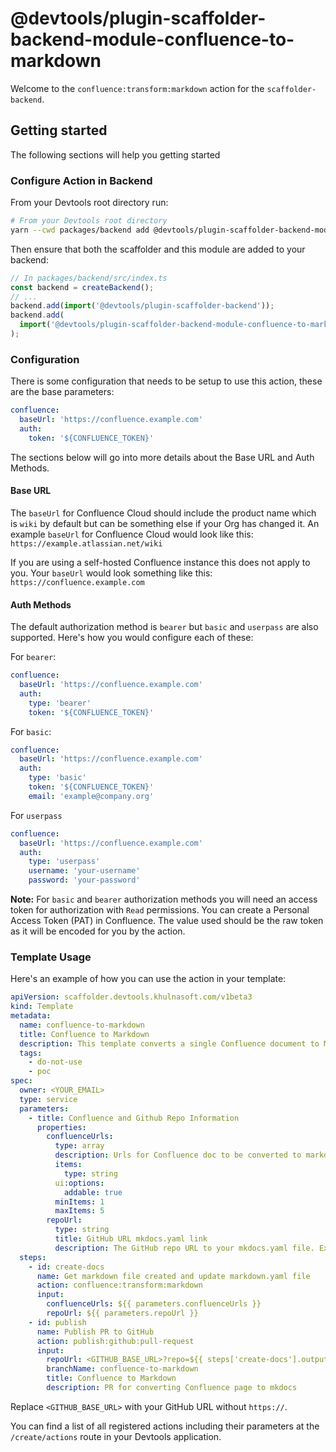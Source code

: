 # @devtools/plugin-scaffolder-backend-module-confluence-to-markdown

Welcome to the `confluence:transform:markdown` action for the `scaffolder-backend`.

## Getting started

The following sections will help you getting started

### Configure Action in Backend

From your Devtools root directory run:

```bash
# From your Devtools root directory
yarn --cwd packages/backend add @devtools/plugin-scaffolder-backend-module-confluence-to-markdown
```

Then ensure that both the scaffolder and this module are added to your backend:

```typescript
// In packages/backend/src/index.ts
const backend = createBackend();
// ...
backend.add(import('@devtools/plugin-scaffolder-backend'));
backend.add(
  import('@devtools/plugin-scaffolder-backend-module-confluence-to-markdown'),
);
```

### Configuration

There is some configuration that needs to be setup to use this action, these are the base parameters:

```yaml
confluence:
  baseUrl: 'https://confluence.example.com'
  auth:
    token: '${CONFLUENCE_TOKEN}'
```

The sections below will go into more details about the Base URL and Auth Methods.

#### Base URL

The `baseUrl` for Confluence Cloud should include the product name which is `wiki` by default but can be something else if your Org has changed it. An example `baseUrl` for Confluence Cloud would look like this: `https://example.atlassian.net/wiki`

If you are using a self-hosted Confluence instance this does not apply to you. Your `baseUrl` would look something like this: `https://confluence.example.com`

#### Auth Methods

The default authorization method is `bearer` but `basic` and `userpass` are also supported. Here's how you would configure each of these:

For `bearer`:

```yaml
confluence:
  baseUrl: 'https://confluence.example.com'
  auth:
    type: 'bearer'
    token: '${CONFLUENCE_TOKEN}'
```

For `basic`:

```yaml
confluence:
  baseUrl: 'https://confluence.example.com'
  auth:
    type: 'basic'
    token: '${CONFLUENCE_TOKEN}'
    email: 'example@company.org'
```

For `userpass`

```yaml
confluence:
  baseUrl: 'https://confluence.example.com'
  auth:
    type: 'userpass'
    username: 'your-username'
    password: 'your-password'
```

**Note:** For `basic` and `bearer` authorization methods you will need an access token for authorization with `Read` permissions. You can create a Personal Access Token (PAT) in Confluence. The value used should be the raw token as it will be encoded for you by the action.

### Template Usage

Here's an example of how you can use the action in your template:

```yaml
apiVersion: scaffolder.devtools.khulnasoft.com/v1beta3
kind: Template
metadata:
  name: confluence-to-markdown
  title: Confluence to Markdown
  description: This template converts a single Confluence document to Markdown for Techdocs and adds it to a given GitHub repo.
  tags:
    - do-not-use
    - poc
spec:
  owner: <YOUR_EMAIL>
  type: service
  parameters:
    - title: Confluence and Github Repo Information
      properties:
        confluenceUrls:
          type: array
          description: Urls for Confluence doc to be converted to markdown. In format <CONFLUENCE_BASE_URL>/display/<SPACEKEY>/<PAGE+TITLE> or <CONFLUENCE_BASE_URL>/spaces/<SPACEKEY>/pages/<PAGEID>/<PAGE+TITLE> for Confluence cloud
          items:
            type: string
          ui:options:
            addable: true
          minItems: 1
          maxItems: 5
        repoUrl:
          type: string
          title: GitHub URL mkdocs.yaml link
          description: The GitHub repo URL to your mkdocs.yaml file. Example <https://github.com/blob/master/mkdocs.yml>
  steps:
    - id: create-docs
      name: Get markdown file created and update markdown.yaml file
      action: confluence:transform:markdown
      input:
        confluenceUrls: ${{ parameters.confluenceUrls }}
        repoUrl: ${{ parameters.repoUrl }}
    - id: publish
      name: Publish PR to GitHub
      action: publish:github:pull-request
      input:
        repoUrl: <GITHUB_BASE_URL>?repo=${{ steps['create-docs'].output.repo }}&owner=${{ steps['create-docs'].output.owner }}
        branchName: confluence-to-markdown
        title: Confluence to Markdown
        description: PR for converting Confluence page to mkdocs
```

Replace `<GITHUB_BASE_URL>` with your GitHub URL without `https://`.

You can find a list of all registered actions including their parameters at the `/create/actions` route in your Devtools application.
